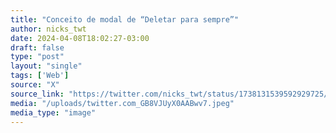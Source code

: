 ```yaml
---
title: "Conceito de modal de “Deletar para sempre”"
author: nicks_twt
date: 2024-04-08T18:02:27-03:00
draft: false
type: "post"
layout: "single"
tags: ['Web']
source: "X"
source_link: "https://twitter.com/nicks_twt/status/1738131539592929725/photo/1"
media: "/uploads/twitter.com_GB8VJUyX0AABwv7.jpeg"
media_type: "image"
---
```


